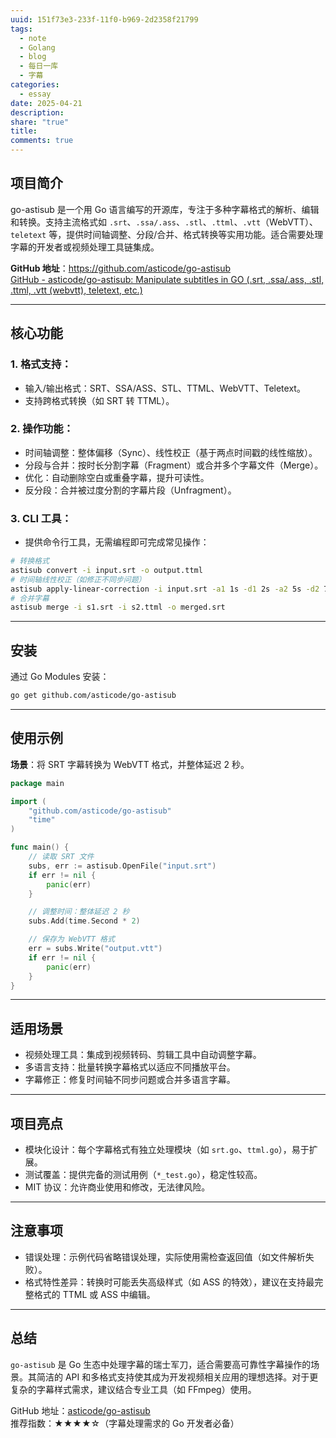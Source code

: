 ```yaml
---
uuid: 151f73e3-233f-11f0-b969-2d2358f21799
tags:
  - note
  - Golang
  - blog
  - 每日一库
  - 字幕
categories:
  - essay
date: 2025-04-21
description: 
share: "true"
title: 
comments: true
---
```


## 项目简介
go-astisub 是一个用 Go 语言编写的开源库，专注于多种字幕格式的解析、编辑和转换。支持主流格式如 `.srt`、`.ssa/.ass`、`.stl`、`.ttml`、`.vtt`（WebVTT）、`teletext` 等，提供时间轴调整、分段/合并、格式转换等实用功能。适合需要处理字幕的开发者或视频处理工具链集成。

**GitHub 地址**：https://github.com/asticode/go-astisub  
[GitHub - asticode/go-astisub: Manipulate subtitles in GO (.srt, .ssa/.ass, .stl, .ttml, .vtt (webvtt), teletext, etc.)](https://github.com/asticode/go-astisub)

---

## 核心功能
### 1. 格式支持：
   - 输入/输出格式：SRT、SSA/ASS、STL、TTML、WebVTT、Teletext。
   - 支持跨格式转换（如 SRT 转 TTML）。

### 2. 操作功能：

   - 时间轴调整：整体偏移（Sync）、线性校正（基于两点时间戳的线性缩放）。
   - 分段与合并：按时长分割字幕（Fragment）或合并多个字幕文件（Merge）。
   - 优化：自动删除空白或重叠字幕，提升可读性。
   - 反分段：合并被过度分割的字幕片段（Unfragment）。

### 3. CLI 工具：

   - 提供命令行工具，无需编程即可完成常见操作：

```bash
# 转换格式
astisub convert -i input.srt -o output.ttml
# 时间轴线性校正（如修正不同步问题）
astisub apply-linear-correction -i input.srt -a1 1s -d1 2s -a2 5s -d2 7s -o output.srt
# 合并字幕
astisub merge -i s1.srt -i s2.ttml -o merged.srt
```

---

## 安装

通过 Go Modules 安装：
```bash
go get github.com/asticode/go-astisub
```

---

## 使用示例

**场景**：将 SRT 字幕转换为 WebVTT 格式，并整体延迟 2 秒。

```go
package main

import (
    "github.com/asticode/go-astisub"
    "time"
)

func main() {
    // 读取 SRT 文件
    subs, err := astisub.OpenFile("input.srt")
    if err != nil {
        panic(err)
    }

    // 调整时间：整体延迟 2 秒
    subs.Add(time.Second * 2)

    // 保存为 WebVTT 格式
    err = subs.Write("output.vtt")
    if err != nil {
        panic(err)
    }
}
```

---

## 适用场景

- 视频处理工具：集成到视频转码、剪辑工具中自动调整字幕。
- 多语言支持：批量转换字幕格式以适应不同播放平台。
- 字幕修正：修复时间轴不同步问题或合并多语言字幕。

---

## 项目亮点

- 模块化设计：每个字幕格式有独立处理模块（如 `srt.go`、`ttml.go`），易于扩展。
- 测试覆盖：提供完备的测试用例（`*_test.go`），稳定性较高。
- MIT 协议：允许商业使用和修改，无法律风险。

---
## 注意事项

- 错误处理：示例代码省略错误处理，实际使用需检查返回值（如文件解析失败）。
- 格式特性差异：转换时可能丢失高级样式（如 ASS 的特效），建议在支持最完整格式的 TTML 或 ASS 中编辑。

---

## 总结

`go-astisub` 是 Go 生态中处理字幕的瑞士军刀，适合需要高可靠性字幕操作的场景。其简洁的 API 和多格式支持使其成为开发视频相关应用的理想选择。对于更复杂的字幕样式需求，建议结合专业工具（如 FFmpeg）使用。


GitHub 地址：[asticode/go-astisub](https://github.com/asticode/go-astisub)  
推荐指数：★★★★☆（字幕处理需求的 Go 开发者必备）

